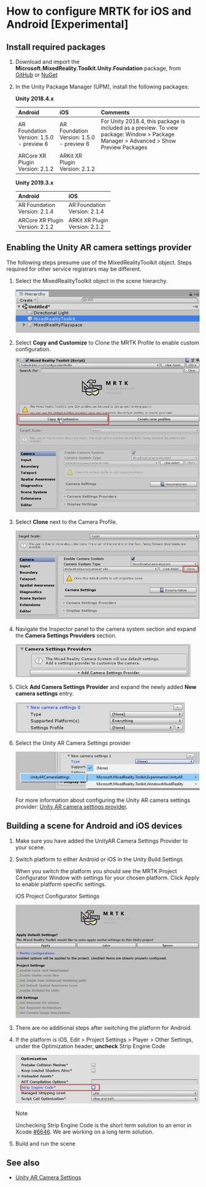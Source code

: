 # How to configure MRTK for iOS and Android [Experimental]

## Install required packages

1. Download and import the **Microsoft.MixedReality.Toolkit.Unity.Foundation** package, from [GitHub](https://github.com/microsoft/MixedRealityToolkit-Unity/releases/tag/v2.3.0) or [NuGet](../MRTKNuGetPackage.md)

1. In the Unity Package Manager (UPM), install the following packages:

    **Unity 2018.4.x**

    | **Android** | **iOS** | Comments |
    | --- | --- | --- |
    | AR Foundation  <br/> Version: 1.5.0 - preview 6 | AR Foundation  <br/> Version: 1.5.0 - preview 6 | For Unity 2018.4, this package is included as a preview. To view package: Window > Package Manager > Advanced > Show Preview Packages|
    | ARCore XR Plugin <br/> Version: 2.1.2 | ARKit XR Plugin <br/> Version: 2.1.2 | |

    **Unity 2019.3.x**

    | **Android** | **iOS** |
    | --- | --- |
    | AR Foundation  <br/> Version: 2.1.4 |  AR Foundation  <br/> Version: 2.1.4 |
    | ARCore XR Plugin <br/> Version: 2.1.2 | ARKit XR Plugin <br/> Version: 2.1.2 |

## Enabling the Unity AR camera settings provider

The following steps presume use of the MixedRealityToolkit object. Steps required for other service registrars may be different.

1. Select the MixedRealityToolkit object in the scene hierarchy.

    ![MRTK Configured Scene Hierarchy](../Images/MRTK_ConfiguredHierarchy.png)

1. Select **Copy and Customize** to Clone the MRTK Profile to enable custom configuration.

    ![Clone MRTK Profile](../Images/CameraSystem/CloneProfileARFoundation.png)

1. Select **Clone** next to the Camera Profile.

    ![Clone MRTK Camera Profile](../Images/CameraSystem/CloneCameraProfileARFoundation.png)

1. Navigate the Inspector panel to the camera system section and expand the **Camera Settings Providers** section.

    ![Expand settings providers](../Images/CameraSystem/ExpandProviders.png)

1. Click **Add Camera Settings Provider** and expand the newly added **New camera settings** entry.

    ![Expand new settings provider](../Images/CameraSystem/ExpandNewProvider.png)

1. Select the Unity AR Camera Settings provider

    ![Select Unity AR settings provider](../Images/CameraSystem/SelectUnityArSettings.png)

    For more information about configuring the Unity AR camera settings provider: [Unity AR camera settings provider](../CameraSystem/UnityArCameraSettings.md).

## Building a scene for Android and iOS devices

1. Make sure you have added the UnityAR Camera Settings Provider to your scene.

1. Switch platform to either Android or iOS in the Unity Build Settings

    When you switch the platform you should see the MRTK Project Configurator Window with settings for your chosen platform.  Click Apply to enable platform specific settings.

    iOS Project Configurator Settings

    ![iOS Project Configurator](../Images/CameraSystem/MRTKProjectConfigurator.png)

1. There are no additional steps after switching the platform for Android.

1. If the platform is iOS, Edit > Project Settings > Player > Other Settings, under the Optimization header, **uncheck** Strip Engine Code

    ![iOS Settings](../Images/CameraSystem/UncheckStripEngineCodeiOS.png)

    > [!NOTE]
    > Unchecking Strip Engine Code is the short term solution to an error in Xcode [#6646](https://github.com/microsoft/MixedRealityToolkit-Unity/issues/6646).  We are working on a long term solution.

1. Build and run the scene

## See also

- [Unity AR Camera Settings](../CameraSystem/UnityArCameraSettings.md)
